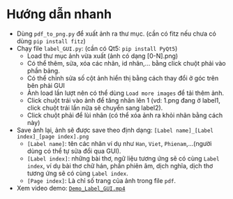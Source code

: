 # Hướng dẫn nhanh
- Dùng `pdf_to_png.py` để xuất ảnh ra thư mục. (cần có fitz nếu chưa có dùng `pip install fitz`)
- Chạy file `label_GUI.py`: (cần có Qt5: `pip install PyQt5`)
    + Load thư mục ảnh vừa xuất (ảnh có dạng [0-N].png)
    + Có thể thêm, sửa, xóa các nhãn, id nhãn,... bằng click chuột phải vào phần bảng.
    + Có thể chỉnh sửa số cột ảnh hiển thị bằng cách thay đổi ở góc trên bên phải GUI
    + Ảnh load lần lượt nên có thể dùng `Load more images` để tải thêm ảnh.
    + Click chuột trái vào ảnh để tăng nhãn lên 1 (vd: 1.png đang ở label1, click chuột trái lần nữa sẽ chuyển sang label2).
    + Click chuột phải để lùi nhãn (có thể xóa ảnh ra khỏi nhãn bằng cách này)
- Save ảnh lại, ảnh sẽ được save theo định dạng: `[Label name]_[Label index]_[page index].png`
    + `[Label name]`: tên các nhãn ví dụ như `Han`, `Viet`, `Phienam`,...(người dùng có thể tự sửa đổi qua GUI).
    + `[Label index]`: những bài thơ, ngữ liệu tương ứng sẽ có cùng `Label index`, ví dụ bài thơ chữ hán, phần phiên âm, dịch nghĩa, dịch thơ tương ứng sẽ có cùng `Label index`.
    + `[Page index]`: Là chỉ số trang của ảnh trong file `pdf`.
- Xem video demo: [`Demo_Label_GUI.mp4`](https://drive.google.com/file/d/1RVkRAdbpUjWg5-lp8JPzzyjMeuj3ggIs/view?usp=sharing)

